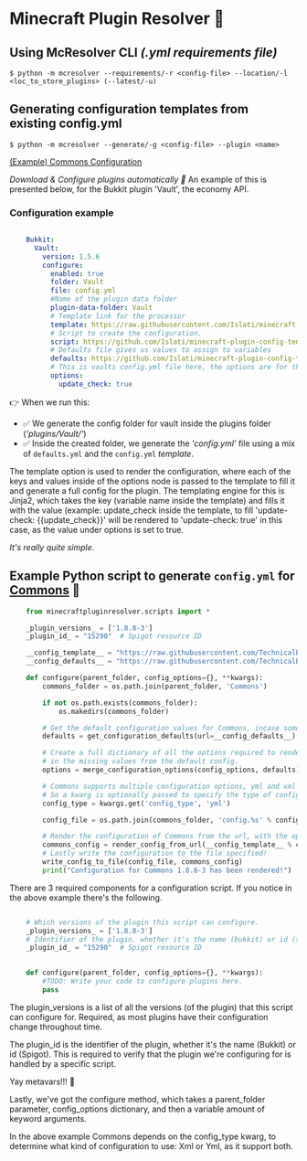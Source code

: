 Minecraft Plugin Resolver 🧩
===

## Using McResolver CLI _(.yml requirements file)_
```
$ python -m mcresolver --requirements/-r <config-file> --location/-l <loc_to_store_plugins> (--latest/-u)
```

## Generating configuration templates from existing config.yml
```
$ python -m mcresolver --generate/-g <config-file> --plugin <name>
```

[(Example) Commons Configuration](https://github.com/Islati/minecraft-plugin-config-templates/tree/master/Commons/1.8.8-3)

*Download & Configure plugins automatically 🔧*
An example of this is presented below, for the Bukkit plugin 'Vault', the economy API.

### Configuration example
```yaml

    Bukkit:
      Vault:
        version: 1.5.6
        configure:
          enabled: true
          folder: Vault
          file: config.yml
          #Name of the plugin data folder
          plugin-data-folder: Vault
          # Template link for the processor
          template: https://raw.githubusercontent.com/Islati/minecraft-plugin-config-templates/master/Vault/config.yml
          # Script to create the configuration.
          script: https://github.com/Islati/minecraft-plugin-config-templates/blob/master/Vault/vault_all.py
          # Defaults file gives us values to assign to variables
          defaults: https://github.com/Islati/minecraft-plugin-config-templates/blob/master/Vault/defaults.yml
          # This is vaults config.yml file here, the options are for the config file.
          options:
            update_check: true
```

👉 When we run this:
* ✅ We generate the config folder for vault inside the plugins folder (_'plugins/Vault/'_)
* ✅ Inside the created folder, we generate the _'config.yml'_ file using a mix of `defaults.yml` and the `config.yml` _template_.

The template option is used to render the configuration, where each of the keys and values inside
of the options node is passed to the template to fill it and generate a full config for the plugin.
The templating engine for this is Jinja2, which takes the key (variable name inside the template) and fills it
with the value (example: update_check inside the template, to fill 'update-check: {{update_check}}' will be
rendered to 'update-check: true' in this case, as the value under options is set to true.

_It's really quite simple._

## Example Python script to generate `config.yml` for [Commons](https://github.com/Islati/Commons) 🥽
```python
    from minecraftpluginresolver.scripts import *

    _plugin_versions_ = ['1.8.8-3']
    _plugin_id_ = "15290"  # Spigot resource ID

    __config_template__ = "https://raw.githubusercontent.com/TechnicalBro/minecraft-plugin-config-templates/master/Commons/1.8.8-3/config.%s"
    __config_defaults__ = "https://raw.githubusercontent.com/TechnicalBro/minecraft-plugin-config-templates/feature-1-yaml-scripting-python-hooks/Commons/1.8.8-3/defaults.yml"

    def configure(parent_folder, config_options={}, **kwargs):
        commons_folder = os.path.join(parent_folder, 'Commons')

        if not os.path.exists(commons_folder):
            os.makedirs(commons_folder)

        # Get the default configuration values for Commons, incase some aren't present in the options.
        defaults = get_configuration_defaults(url=__config_defaults__)

        # Create a full dictionary of all the options required to render the template, merging
        # in the missing values from the default config.
        options = merge_configuration_options(config_options, defaults)

        # Commons supports multiple configuration options, yml and xml (likely more in the future)
        # So a kwarg is optionally passed to specify the type of configuration to render.
        config_type = kwargs.get('config_type', 'yml')

        config_file = os.path.join(commons_folder, 'config.%s' % config_type)

        # Render the configuration of Commons from the url, with the options (and defaults included)
        commons_config = render_config_from_url(__config_template__ % config_type, options)
        # Lastly write the configuration to the file specified!
        write_config_to_file(config_file, commons_config)
        print("Configuration for Commons 1.8.8-3 has been rendered!")
```

There are 3 required components for a configuration script. If you notice in the above example there's the following.

```python

    # Which versions of the plugin this script can configure.
    _plugin_versions_ = ['1.8.8-3']
    # Identifier of the plugin. whether it's the name (bukkit) or id (spigot)
    _plugin_id_ = "15290"  # Spigot resource ID

    
    def configure(parent_folder, config_options={}, **kwargs):
        #TODO: Write your code to configure plugins here.
        pass
 ```

The plugin_versions is a list of all the versions (of the plugin) that this script can configure for.
Required, as most plugins have their configuration change throughout time.

The plugin_id is the identifier of the plugin, whether it's the name (Bukkit) or id (Spigot). This is required
to verify that the plugin we're configuring for is handled by a specific script.

Yay metavars!!! 🧪

Lastly, we've got the configure method, which takes a parent_folder parameter, config_options dictionary, and then
a variable amount of keyword arguments.

In the above example Commons depends on the config_type kwarg, to determine what kind of configuration to use:
Xml or Yml, as it support both.
